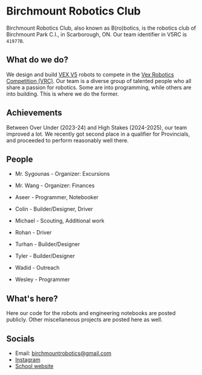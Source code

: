 # Birchmount Robotics Club
Birchmount Robotics Club, also known as B(ro)botics, is the robotics club of Birchmount Park C.I., in Scarborough, ON. Our team identifier in V5RC is `41977B`.

## What do we do?
We design and build [VEX V5](https://www.vexrobotics.com/v5) robots to compete in the [Vex Robotics Competition (VRC)](https://www.vexrobotics.com/competition). Our team is a diverse group of talented people who all share a passion for robotics. Some are into programming, while others are into building. This is where we do the former.

## Achievements
Between Over Under (2023-24) and High Stakes (2024-2025), our team improved a lot. We recently got second place in a qualifier for Provincials, and proceeded to perform reasonably well there.

## People
* Mr. Sygounas - Organizer: Excursions
* Mr. Wang - Organizer: Finances

* Aseer - Programmer, Notebooker
* Colin - Builder/Designer, Driver
* Michael - Scouting, Additional work
* Rohan - Driver
* Turhan - Builder/Designer
* Tyler - Builder/Designer
* Wadid - Outreach
* Wesley - Programmer

## What's here?
Here our code for the robots and engineering notebooks are posted publicly. Other miscellaneous projects are posted here as well.

## Socials
* Email: birchmountrobotics@gmail.com
* [Instagram](https://www.instagram.com/bpci.robotics/)
* [School website](https://schoolweb.tdsb.on.ca/birchmountpark/)
